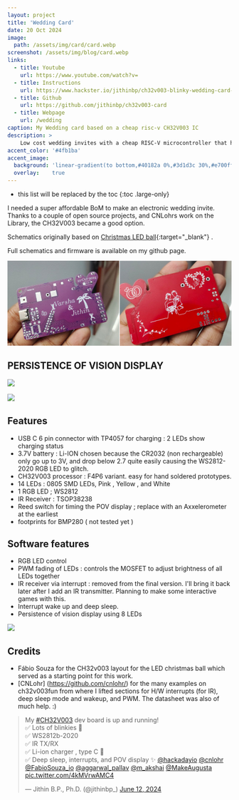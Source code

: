 ```yaml
---
layout: project
title: 'Wedding Card'
date: 20 Oct 2024
image:  
  path: /assets/img/card/card.webp
screenshot: /assets/img/blog/card.webp
links:
  - title: Youtube
    url: https://www.youtube.com/watch?v=
  - title: Instructions
    url: https://www.hackster.io/jithinbp/ch32v003-blinky-wedding-card-fc8f60
  - title: Github
    url: https://github.com/jithinbp/ch32v003-card
  - title: Webpage
    url: /wedding
caption: My Wedding card based on a cheap risc-v CH32V003 IC
description: >
    Low cost wedding invites with a cheap RISC-V microcontroller that has LED POV display, RGB, IR receiver, Li-Ion and charger via USB-C !<br>
accent_color: '#4fb1ba'
accent_image:
  background: 'linear-gradient(to bottom,#40182a 0%,#3d1d3c 30%,#e700ff 50%,#9900e9 70%,#008729 100%)'
  overlay:    true
---
```


* this list will be replaced by the toc
{:toc .large-only}


I needed a super affordable BoM to make an electronic wedding invite. Thanks to a couple of open source projects, and CNLohrs work on the Library, the CH32V003 became a good option.

Schematics originally based on [Christmas LED ball](https://www.hackster.io/fabiosouza/christmas-ornament-based-on-ch32v003-riscv-mcu-2793db){:target="_blank"} .

Full schematics and firmware is available on my github page.

![](/assets/img/card/card_collage.jpg)

## PERSISTENCE OF VISION DISPLAY

![](/assets/img/card/card.avif)

![](/assets/img/card/card1.avif)


## Features

* USB C 6 pin connector with TP4057 for charging : 2 LEDs show charging status
* 3.7V battery : Li-ION chosen because the CR2032 (non rechargeable) only go up to 3V, and drop below 2.7 quite easily causing the WS2812-2020 RGB LED to glitch.
* CH32V003 processor : F4P6 variant. easy for hand soldered prototypes.
* 14 LEDs : 0805 SMD LEDs, Pink , Yellow , and White
* 1 RGB LED ; WS2812
* IR Receiver : TSOP38238
* Reed switch for timing the POV display ; replace with an Axxelerometer at the earliest
* footprints for BMP280 ( not tested yet )

## Software features

* RGB LED control
* PWM fading of LEDs : controls the MOSFET to adjust brightness of all LEDs together
* IR receiver via interrupt : removed from the final version. I'll bring it back later after I add an IR transmitter. Planning to make some interactive games with this.
* Interrupt wake up and deep sleep.
* Persistence of vision display using 8 LEDs

![](/assets/img/card/card2.avif)


## Credits

* Fábio Souza for the CH32v003 layout for the LED christmas ball which served as a starting point for this work.
* [CNLohr] (https://github.com/cnlohr/) for the many examples on ch32v003fun from where I lifted sections for H/W interrupts (for IR), deep sleep mode and wakeup, and PWM. The datasheet was also of much help. :)

<blockquote class="twitter-tweet"><p lang="en" dir="ltr">My <a href="https://twitter.com/hashtag/CH32V003?src=hash&amp;ref_src=twsrc%5Etfw">#CH32V003</a> dev board is up and running!<br>✅ Lots of blinkies 🚨 <br>✅ WS2812b-2020<br>✅ IR TX/RX<br>✅ Li-ion charger , type C 🔋 <br>✅ Deep sleep, interrupts, and POV display ✨ <a href="https://twitter.com/hackadayio?ref_src=twsrc%5Etfw">@hackadayio</a> <a href="https://twitter.com/cnlohr?ref_src=twsrc%5Etfw">@cnlohr</a> <a href="https://twitter.com/FabioSouza_io?ref_src=twsrc%5Etfw">@FabioSouza_io</a> <a href="https://twitter.com/aggarwal_pallav?ref_src=twsrc%5Etfw">@aggarwal_pallav</a> <a href="https://twitter.com/m_akshai?ref_src=twsrc%5Etfw">@m_akshai</a> <a href="https://twitter.com/MakeAugusta?ref_src=twsrc%5Etfw">@MakeAugusta</a> <a href="https://t.co/4kMVrwAMC4">pic.twitter.com/4kMVrwAMC4</a></p>&mdash; Jithin B.P., Ph.D. (@jithinbp_) <a href="https://twitter.com/jithinbp_/status/1800898778003890442?ref_src=twsrc%5Etfw">June 12, 2024</a></blockquote> <script async src="https://platform.twitter.com/widgets.js" charset="utf-8"></script> 

